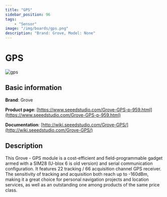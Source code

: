 ```yaml
---
title: "GPS"
sidebar_position: 96
tags:
    - "Sensor"
image: "/img/boards/gps.png"
description: "Brand: Grove, Model: None"
---
```

# GPS

![gps](/img/boards/gps.png)

## Basic information

**Brand**: Grove

**Product page**: [https://www.seeedstudio.com/Grove-GPS-p-959.html](https://www.seeedstudio.com/Grove-GPS-p-959.html)

**Documentation**: [http://wiki.seeedstudio.com/Grove-GPS/](http://wiki.seeedstudio.com/Grove-GPS/)

## Description

This Grove \- GPS module is a cost\-efficient and field\-programmable gadget armed with a SIM28 \(U\-blox 6 is old version\) and serial communication configuration\. It features 22 tracking / 66 acquisition channel GPS receiver\. The sensitivity of tracking and acquisition both reach up to \-160dBm, making it a great choice for personal navigation projects and location services, as well as an outstanding one among products of the same price class\.

